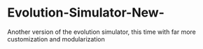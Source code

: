 # Evolution-Simulator-New-
Another version of the evolution simulator, this time with far more customization and modularization
